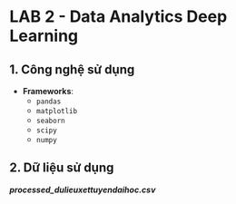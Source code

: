 # LAB 2 - Data Analytics Deep Learning

## 1. Công nghệ sử dụng
- **Frameworks**: 
  - `pandas`
  - `matplotlib`
  - `seaborn`
  - `scipy`
  - `numpy`
## 2. Dữ liệu sử dụng
***processed_dulieuxettuyendaihoc.csv***

